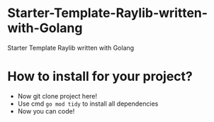 # Starter-Template-Raylib-written-with-Golang
Starter Template Raylib written with Golang

# How to install for your project?
- Now git clone project here!
- Use cmd `go mod tidy` to install all dependencies
- Now you can code!
